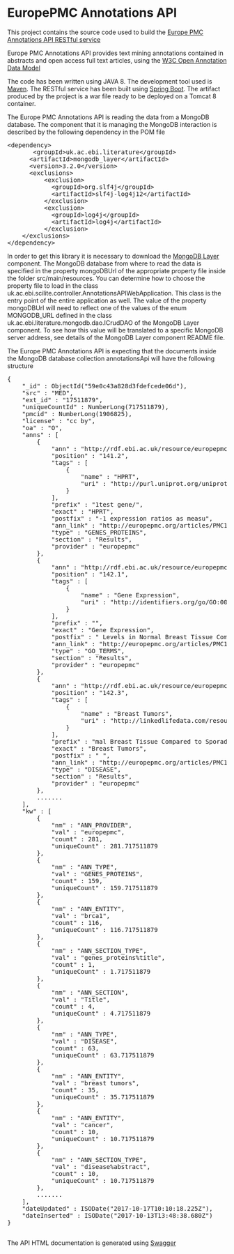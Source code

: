 # EuropePMC Annotations API
This project contains the source code used to build the [Europe PMC Annotations API RESTful service][5]

Europe PMC Annotations API provides text mining annotations contained in abstracts and open access full text articles, using the [W3C Open Annotation Data Model][1]

The code has been written using JAVA 8. The development tool used is [Maven][6]. The RESTful service  has been built using [Spring Boot][2]. The artifact produced by the project is a war file ready to be deployed on a Tomcat 8 container.

The Europe PMC Annotations API is reading the data from a MongoDB database. The component that it is managing the MongoDB interaction is described by the following dependency in the POM file

<pre>
&lt;dependency&gt;
       &lt;groupId&gt;uk.ac.ebi.literature&lt;/groupId&gt;
	  &lt;artifactId&gt;mongodb_layer&lt;/artifactId&gt;
	  &lt;version&gt;3.2.0&lt;/version&gt;
	  &lt;exclusions&gt;
		  &lt;exclusion&gt; 
		    &lt;groupId&gt;org.slf4j&lt;/groupId&gt;
		    &lt;artifactId&gt;slf4j-log4j12&lt;/artifactId&gt;
		  &lt;/exclusion&gt;
		  &lt;exclusion&gt; 
		    &lt;groupId&gt;log4j&lt;/groupId&gt;
		    &lt;artifactId&gt;log4j&lt;/artifactId&gt;
		  &lt;/exclusion&gt;
	&lt;/exclusions&gt; 
&lt;/dependency&gt;
</pre>

In order to get this library it is necessary to download the [MongoDB Layer][3] component. 
The MongoDB database from where to read the data is specified in the property mongoDBUrl of the appropriate property file inside the folder src/main/resources. You can determine how to choose the property file to load in the class uk.ac.ebi.scilite.controller.AnnotationsAPIWebApplication. This class is the entry point of the entire application as well. The value of the property mongoDBUrl will need to reflect one of the values of the enum MONGODB_URL defined in the class uk.ac.ebi.literature.mongodb.dao.ICrudDAO of the MongoDB Layer component. To see how this value will be translated to a specific MongoDB server address, see details of the MongoDB Layer component README file.

The Europe PMC Annotations API is expecting that the documents inside the MongoDB database collection annotationsApi will have the following structure

<pre>
{
    "_id" : ObjectId("59e0c43a828d3fdefcede06d"),
    "src" : "MED",
    "ext_id" : "17511879",
    "uniqueCountId" : NumberLong(717511879),
    "pmcid" : NumberLong(1906825),
    "license" : "cc by",
    "oa" : "O",
    "anns" : [ 
        {
            "ann" : "http://rdf.ebi.ac.uk/resource/europepmc/annotations/PMC1906825#141-2",
            "position" : "141.2",
            "tags" : [ 
                {
                    "name" : "HPRT",
                    "uri" : "http://purl.uniprot.org/uniprot/Q26997"
                }
            ],
            "prefix" : "1test gene/",
            "exact" : "HPRT",
            "postfix" : "-1 expression ratios as measu",
            "ann_link" : "http://europepmc.org/articles/PMC1906825#europepmc_141-2",
            "type" : "GENES_PROTEINS",
            "section" : "Results",
            "provider" : "europepmc"
        }, 
        {
            "ann" : "http://rdf.ebi.ac.uk/resource/europepmc/annotations/PMC1906825#142-1",
            "position" : "142.1",
            "tags" : [ 
                {
                    "name" : "Gene Expression",
                    "uri" : "http://identifiers.org/go/GO:0010467"
                }
            ],
            "prefix" : "",
            "exact" : "Gene Expression",
            "postfix" : " Levels in Normal Breast Tissue Compared",
            "ann_link" : "http://europepmc.org/articles/PMC1906825#europepmc_142-1",
            "type" : "GO_TERMS",
            "section" : "Results",
            "provider" : "europepmc"
        }, 
        {
            "ann" : "http://rdf.ebi.ac.uk/resource/europepmc/annotations/PMC1906825#142-3",
            "position" : "142.3",
            "tags" : [ 
                {
                    "name" : "Breast Tumors",
                    "uri" : "http://linkedlifedata.com/resource/umls-concept/C1458155"
                }
            ],
            "prefix" : "mal Breast Tissue Compared to Sporadic ",
            "exact" : "Breast Tumors",
            "postfix" : " ",
            "ann_link" : "http://europepmc.org/articles/PMC1906825#europepmc_142-3",
            "type" : "DISEASE",
            "section" : "Results",
            "provider" : "europepmc"
        }, 
        .......
    ],
    "kw" : [ 
        {
            "nm" : "ANN_PROVIDER",
            "val" : "europepmc",
            "count" : 281,
            "uniqueCount" : 281.717511879
        }, 
        {
            "nm" : "ANN_TYPE",
            "val" : "GENES_PROTEINS",
            "count" : 159,
            "uniqueCount" : 159.717511879
        }, 
        {
            "nm" : "ANN_ENTITY",
            "val" : "brca1",
            "count" : 116,
            "uniqueCount" : 116.717511879
        }, 
        {
            "nm" : "ANN_SECTION_TYPE",
            "val" : "genes_proteins%title",
            "count" : 1,
            "uniqueCount" : 1.717511879
        }, 
        {
            "nm" : "ANN_SECTION",
            "val" : "Title",
            "count" : 4,
            "uniqueCount" : 4.717511879
        }, 
        {
            "nm" : "ANN_TYPE",
            "val" : "DISEASE",
            "count" : 63,
            "uniqueCount" : 63.717511879
        }, 
        {
            "nm" : "ANN_ENTITY",
            "val" : "breast tumors",
            "count" : 35,
            "uniqueCount" : 35.717511879
        }, 
        {
            "nm" : "ANN_ENTITY",
            "val" : "cancer",
            "count" : 10,
            "uniqueCount" : 10.717511879
        }, 
        {
            "nm" : "ANN_SECTION_TYPE",
            "val" : "disease%abstract",
            "count" : 10,
            "uniqueCount" : 10.717511879
        }, 
        .......
    ],
    "dateUpdated" : ISODate("2017-10-17T10:10:18.225Z"),
    "dateInserted" : ISODate("2017-10-13T13:48:38.680Z")
}

</pre>

 The API HTML documentation is generated using [Swagger][4]

[1]: https://www.w3.org/TR/annotation-model/
[2]: http://spring.io/guides/gs/rest-service/
[3]: https://github.com/EuropePMC/MongoDB-Layer
[4]: https://swagger.io/
[5]: https://europepmc.org/AnnotationsApi
[6]: https://maven.apache.org/

